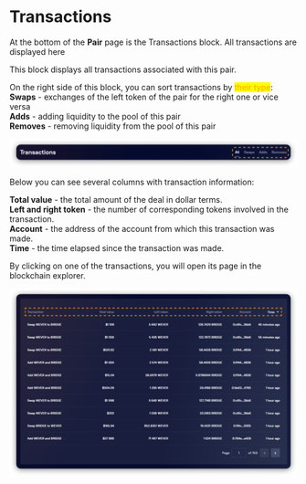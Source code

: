 # Transactions

At the bottom of the **Pair** page is the Transactions block. All transactions are displayed here

This block displays all transactions associated with this pair.

On the right side of this block, you can sort transactions by <mark style="color:orange;">their type</mark>:\
**Swaps** - exchanges of the left token of the pair for the right one or vice versa\
**Adds** - adding liquidity to the pool of this pair\
**Removes** - removing liquidity from the pool of this pair

![](<../../../../.gitbook/assets/image (18).png>)

Below you can see several columns with transaction information:

**Total value** - the total amount of the deal in dollar terms.\
**Left and right token** - the number of corresponding tokens involved in the transaction.\
**Account** - the address of the account from which this transaction was made.\
**Time** - the time elapsed since the transaction was made.

By clicking on one of the transactions, you will open its page in the blockchain explorer.

![](<../../../../.gitbook/assets/image (71).png>)
